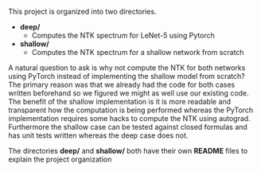 This project is organized into two directories.
* **deep/**
    * Computes the NTK spectrum for LeNet-5 using Pytorch
* **shallow/**
    * Computes the NTK spectrum for a shallow network from scratch

A natural question to ask is why not compute the NTK for both networks
using PyTorch instead of implementing the shallow model from scratch?
The primary reason was that we already had the code for both cases written
beforehand so we figured we might as well use our existing code.
The benefit of the shallow implementation is it is more readable and
transparent how the computation is being performed whereas the
PyTorch implementation requires some hacks to compute the NTK using autograd.
Furthermore the shallow case can be tested against closed formulas and has
unit tests written whereas the deep case does not.

The directories **deep/** and **shallow/** both have their own **README** files to explain
the project organization
